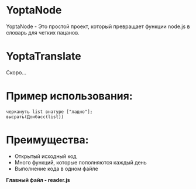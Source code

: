 # YoptaNode
YoptaNode - Это простой проект, который превращает функции node.js в словарь для четких пацанов.

# YoptaTranslate 
Скоро...

# Пример использования:
```
черкануть list внатуре ["ладно"];
высрать(Донбасс(list))
```

# Преимущества:
- Открытый исходный код 
- Много функций, которые пополняются каждый день
- Выполнение кода в одном файле

**Главный файл - reader.js**
